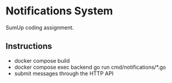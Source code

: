 # Notifications System
SumUp coding assignment.

## Instructions

* docker compose build
* docker compose exec backend go run cmd/notifications/*.go
* submit messages through the HTTP API